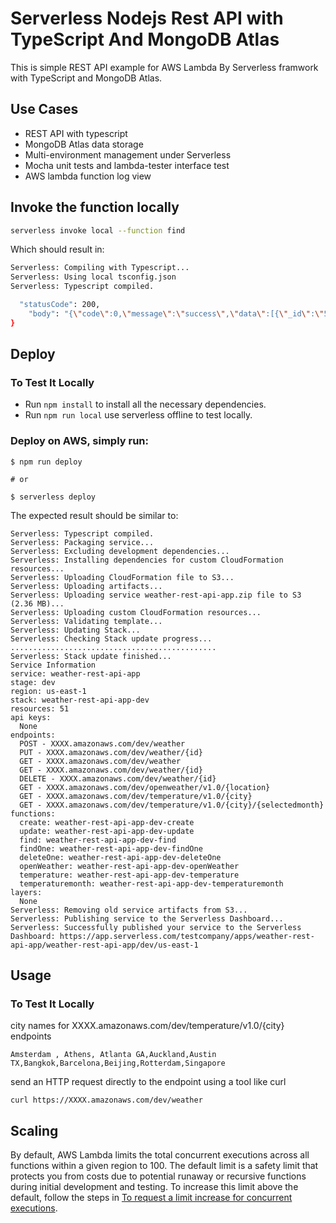 <!--
title: 'Serverless Nodejs Rest API with TypeScript And MongoDB Atlas'
description: 'This is Weather REST API for AWS Lambda By Serverless framwork with TypeScript and MongoDB Atlas.'
layout: Doc
framework: v1
platform: AWS
language: nodeJS
authorLink: 'https://github.com/teammob'
authorName: 'Yucel Zengin'
-->
# Serverless Nodejs Rest API with TypeScript And MongoDB Atlas

This is simple REST API example for AWS Lambda By Serverless framwork with TypeScript and MongoDB Atlas.

## Use Cases

* REST API with typescript
* MongoDB Atlas data storage
* Multi-environment management under Serverless
* Mocha unit tests and lambda-tester interface test
* AWS lambda function log view

## Invoke the function locally

```bash
serverless invoke local --function find
```

Which should result in:

```bash
Serverless: Compiling with Typescript...
Serverless: Using local tsconfig.json
Serverless: Typescript compiled.

  "statusCode": 200,
    "body": "{\"code\":0,\"message\":\"success\",\"data\":[{\"_id\":\"5ff739d833d3184117c2cdcf\",\"cityId\":2643743,\"country\":\"GB\",\"name\":\"London\",\"coord\":{\"lon\":-0.1257,\"lat\":51.5085},\"weather\":{\"id\":804,\"main\":\"Clouds\",\"description\":\"overcast clouds\"},\"main\":{\"temp\":1.44,\"pressure\":1017,\"humidity\":70,\"temp_min\":0,\"temp_max\":0},\"createdAt\":\"2021-01-07T16:42:00.941Z\",\"__v\":0}]}"
}

```

## Deploy

### To Test It Locally

* Run ```npm install``` to install all the necessary dependencies.
* Run ```npm run local``` use serverless offline to test locally. 

### Deploy on AWS, simply run:

```
$ npm run deploy

# or

$ serverless deploy
```

The expected result should be similar to:

```
Serverless: Typescript compiled.
Serverless: Packaging service...
Serverless: Excluding development dependencies...
Serverless: Installing dependencies for custom CloudFormation resources...
Serverless: Uploading CloudFormation file to S3...
Serverless: Uploading artifacts...
Serverless: Uploading service weather-rest-api-app.zip file to S3 (2.36 MB)...
Serverless: Uploading custom CloudFormation resources...
Serverless: Validating template...
Serverless: Updating Stack...
Serverless: Checking Stack update progress...
..............................................
Serverless: Stack update finished...
Service Information
service: weather-rest-api-app
stage: dev
region: us-east-1
stack: weather-rest-api-app-dev
resources: 51
api keys:
  None
endpoints:
  POST - XXXX.amazonaws.com/dev/weather
  PUT - XXXX.amazonaws.com/dev/weather/{id}
  GET - XXXX.amazonaws.com/dev/weather
  GET - XXXX.amazonaws.com/dev/weather/{id}
  DELETE - XXXX.amazonaws.com/dev/weather/{id}
  GET - XXXX.amazonaws.com/dev/openweather/v1.0/{location}
  GET - XXXX.amazonaws.com/dev/temperature/v1.0/{city}
  GET - XXXX.amazonaws.com/dev/temperature/v1.0/{city}/{selectedmonth}
functions:
  create: weather-rest-api-app-dev-create
  update: weather-rest-api-app-dev-update
  find: weather-rest-api-app-dev-find
  findOne: weather-rest-api-app-dev-findOne
  deleteOne: weather-rest-api-app-dev-deleteOne
  openWeather: weather-rest-api-app-dev-openWeather
  temperature: weather-rest-api-app-dev-temperature
  temperaturemonth: weather-rest-api-app-dev-temperaturemonth
layers:
  None
Serverless: Removing old service artifacts from S3...
Serverless: Publishing service to the Serverless Dashboard...
Serverless: Successfully published your service to the Serverless Dashboard: https://app.serverless.com/testcompany/apps/weather-rest-api-app/weather-rest-api-app/dev/us-east-1

```

## Usage

### To Test It Locally
 city names for XXXX.amazonaws.com/dev/temperature/v1.0/{city} endpoints
```
Amsterdam , Athens, Atlanta GA,Auckland,Austin TX,Bangkok,Barcelona,Beijing,Rotterdam,Singapore
```
send an HTTP request directly to the endpoint using a tool like curl

```
curl https://XXXX.amazonaws.com/dev/weather
```

## Scaling

By default, AWS Lambda limits the total concurrent executions across all functions within a given region to 100. The default limit is a safety limit that protects you from costs due to potential runaway or recursive functions during initial development and testing. To increase this limit above the default, follow the steps in [To request a limit increase for concurrent executions](http://docs.aws.amazon.com/lambda/latest/dg/concurrent-executions.html#increase-concurrent-executions-limit).
